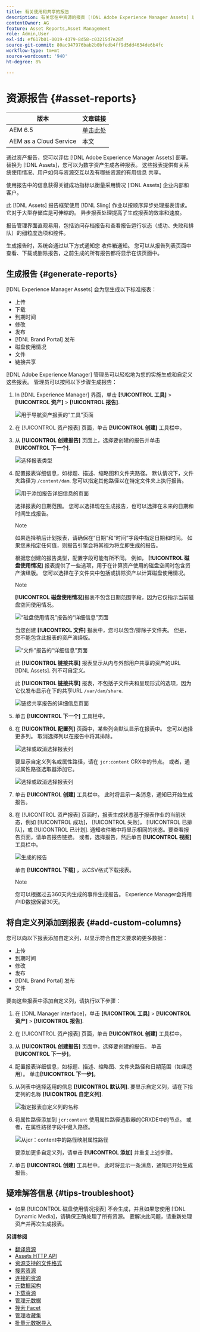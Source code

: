 ```yaml
---
title: 有关使用和共享的报告
description: 有关您在中资源的报表 [!DNL Adobe Experience Manager Assets] 以帮助您了解数字资产的使用情况、活动和共享。
contentOwner: AG
feature: Asset Reports,Asset Management
role: Admin,User
exl-id: ef617b01-0019-4379-8d58-c03215d7e28f
source-git-commit: 80ac947976bab2b0bfedb4ff9d5dd4634de6b4fc
workflow-type: tm+mt
source-wordcount: '940'
ht-degree: 8%

---
```


# 资源报告 {#asset-reports}

| 版本 | 文章链接 |
| -------- | ---------------------------- |
| AEM 6.5 | [单击此处](https://experienceleague.adobe.com/docs/experience-manager-65/assets/administer/asset-reports.html?lang=en) |
| AEM as a Cloud Service | 本文 |

通过资产报告，您可以评估 [!DNL Adobe Experience Manager Assets] 部署。 替换为 [!DNL Assets]，您可以为数字资产生成各种报表。 这些报表提供有关系统使用情况、用户如何与资源交互以及有哪些资源的有用信息 <!-- downloaded and --> 共享。

使用报告中的信息获得关键成功指标以衡量采用情况 [!DNL Assets] 企业内部和客户。

此 [!DNL Assets] 报告框架使用 [!DNL Sling] 作业以按顺序异步处理报表请求。 它对于大型存储库是可伸缩的。 异步报表处理提高了生成报表的效率和速度。

报告管理界面直观易用，包括访问存档报告和查看报告运行状态（成功、失败和排队）的细粒度选项和控件。

生成报告时，系统会通过以下方式通知您 <!-- through an email (optional) and --> 收件箱通知。 您可以从报告列表页面中查看、下载或删除报告，之前生成的所有报告都将显示在该页面中。

## 生成报告 {#generate-reports}

[!DNL Experience Manager Assets] 会为您生成以下标准报表：

* 上传
* 下载
* 到期时间
* 修改
* 发布
* [!DNL Brand Portal] 发布
* 磁盘使用情况
* 文件
* 链接共享

<!-- Removed download report.
* Upload
* Download
* Expiration
* Modification
* Publish
* [!DNL Brand Portal] publish
* Disk Usage
* Files
* Link Share
-->

[!DNL Adobe Experience Manager] 管理员可以轻松地为您的实施生成和自定义这些报表。 管理员可以按照以下步骤生成报告：

1. In [!DNL Experience Manager] 界面，单击 **[!UICONTROL 工具]** > **[!UICONTROL 资产]** > **[!UICONTROL 报告]**.

   ![用于导航资产报表的“工具”页面](assets/navigation.png)

1. 在 [!UICONTROL 资产报表] 页面，单击 **[!UICONTROL 创建]** 工具栏中。
1. 从 **[!UICONTROL 创建报告]** 页面上，选择要创建的报告并单击 **[!UICONTROL 下一个]**.

   ![选择报表类型](assets/choose_report.png)

1. 配置报表详细信息，如标题、描述、缩略图和文件夹路径。 默认情况下，文件夹路径为 `/content/dam`. 您可以指定其他路径以在特定文件夹上执行报告。

   ![用于添加报告详细信息的页面](assets/report_configuration.png)

   选择报表的日期范围。 您可以选择现在生成报告，也可以选择在未来的日期和时间生成报告。

   >[!NOTE]
   >
   >如果选择稍后计划报表，请确保在“日期”和“时间”字段中指定日期和时间。 如果您未指定任何值，则报告引擎会将其视为将立即生成的报告。

   根据您创建的报告类型，配置字段可能有所不同。 例如， **[!UICONTROL 磁盘使用情况]** 报表提供了一些选项，用于在计算资产使用的磁盘空间时包含资产演绎版。 您可以选择在子文件夹中包括或排除资产以计算磁盘使用情况。

   >[!NOTE]
   >
   >**[!UICONTROL 磁盘使用情况]**&#x200B;报表不包含日期范围字段，因为它仅指示当前磁盘空间使用情况。

   ![“磁盘使用情况”报告的“详细信息”页面](assets/disk_usage_configuration.png)

   当您创建 **[!UICONTROL 文件]** 报表中，您可以包含/排除子文件夹。 但是，您不能包含此报表的资产演绎版。

   ![“文件”报告的“详细信息”页面](assets/files_report.png)

   此 **[!UICONTROL 链接共享]** 报表显示从内与外部用户共享的资产的URL [!DNL Assets]. <!-- It includes email ids of the user who shared the assets, emails ids of users with which the assets are shared, share date, and expiration date for the link. -->列不可自定义。

   此 **[!UICONTROL 链接共享]** 报表，不包括子文件夹和呈现形式的选项，因为它仅发布显示在下的共享URL `/var/dam/share`.

   ![链接共享报告的详细信息页面](assets/link_share.png)

1. 单击 **[!UICONTROL 下一个]** 工具栏中。

1. 在 **[!UICONTROL 配置列]** 页面中，某些列会默认显示在报表中。 您可以选择更多列。 取消选择列以在报告中将其排除。

   ![选择或取消选择报表列](assets/configure_columns.png)

   要显示自定义列名或属性路径，请在 `jcr:content` CRX中的节点。 或者，通过属性路径选取器添加它。

   ![选择或取消选择报表列](assets/custom_columns.png)

1. 单击 **[!UICONTROL 创建]** 工具栏中。 此时将显示一条消息，通知已开始生成报告。
1. 在 [!UICONTROL 资产报表] 页面时，报表生成状态基于报表作业的当前状态，例如 [!UICONTROL 成功]， [!UICONTROL 失败]， [!UICONTROL 已排队]，或 [!UICONTROL 已计划]. 通知收件箱中将显示相同的状态。要查看报告页面，请单击报告链接。 或者，选择报告，然后单击 **[!UICONTROL 视图]** 工具栏中。

   ![生成的报告](assets/report_page.png)

   单击 **[!UICONTROL 下载]** ，以CSV格式下载报表。

   >[!NOTE]
   >
   >您可以根据过去360天内生成的事件生成报告。 Experience Manager会将用户ID数据保留30天。

## 将自定义列添加到报表 {#add-custom-columns}

您可以向以下报表添加自定义列，以显示符合自定义要求的更多数据：

<!-- Remove download report.
* Upload
* Download
* Expiration
* Modification
* Publish
* [!DNL Brand Portal] publish
* Files
-->

* 上传
* 到期时间
* 修改
* 发布
* [!DNL Brand Portal] 发布
* 文件

要向这些报表中添加自定义列，请执行以下步骤：

1. 在 [!DNL Manager interface]，单击 **[!UICONTROL 工具]** > **[!UICONTROL 资产]** > **[!UICONTROL 报告]**.
1. 在 [!UICONTROL 资产报表] 页面，单击 **[!UICONTROL 创建]** 工具栏中。

1. 从 **[!UICONTROL 创建报告]** 页面中，选择要创建的报告。 单击&#x200B;**[!UICONTROL 下一步]**。

1. 配置报表详细信息，如标题、描述、缩略图、文件夹路径和日期范围（如果适用）。 单击&#x200B;**[!UICONTROL 下一步]**。

1. 从列表中选择适用的信息 **[!UICONTROL 默认列]**. 要显示自定义列，请在下指定列的名称 **[!UICONTROL 自定义列]**.

   ![指定报表自定义列的名称](assets/custom_columns-1.png)

1. 将属性路径添加到 `jcr:content` 使用属性路径选取器的CRXDE中的节点。 或者，在属性路径字段中键入路径。

   ![从jcr：content中的路径映射属性路径](assets/property_picker.png)

   要添加更多自定义列，请单击 **[!UICONTROL 添加]** 并重复上述步骤。

1. 单击 **[!UICONTROL 创建]** 工具栏中。 此时将显示一条消息，通知已开始生成报告。

<!-- TBD: How to configure purge now? Is it using OSGi configurations?

## Configure purging service {#configure-purging-service}

To remove reports that you no longer require, configure the DAM Report Purge service from the web console to purge existing reports based on their quantity and age.

1. Access the web console (configuration manager) from `https://[aem_server]:[port]/system/console/configMgr`.
1. Open the **[!UICONTROL DAM Report Purge Service]** configuration.
1. Specify the frequency (time interval) for the purging service in the `scheduler.expression.name` field. You can also configure the age and the quantity threshold for reports.
1. Save the changes.
-->

## 疑难解答信息 {#tips-troubleshoot}

* 如果 [!UICONTROL 磁盘使用情况报表] 不会生成，并且如果您使用 [!DNL Dynamic Media]，请确保正确处理了所有资源。 要解决此问题，请重新处理资产并再次生成报表。

<!-- These notes were present in generate report section above. Removing commented text from in between the instructions to preserve the numbering of the ordered list.

TBD: How do enable this in CS now? Is it done using some OSGi config now?
   >[!NOTE]
   >
   >Before you can generate an **[!UICONTROL Asset Downloaded]** report, ensure that the Asset Download service is enabled. From the web console (`https://[aem_server]:[port]/system/console/configMgr`), open the **[!UICONTROL Day CQ DAM Event Recorder]** configuration, and select the **[!UICONTROL Asset Downloaded (DOWNLOADED)]** option in Event Types if not already selected.
-->

<!-- Removed download report.
   >[!NOTE]
   >
   >By default, the Content Fragments and link shares are included in the asset [!UICONTROL Download] report. Select the appropriate option to create a report of link shares or to exclude Content Fragments from the download report.

   >[!NOTE]
   >
   >The [!UICONTROL Download] report displays details of only those assets which are downloaded after selecting individually or are downloaded using Quick Action. However, it does not include the details of the assets that are inside a downloaded folder.
-->

**另请参阅**

* [翻译资源](translate-assets.md)
* [Assets HTTP API](mac-api-assets.md)
* [资源支持的文件格式](file-format-support.md)
* [搜索资源](search-assets.md)
* [连接的资源](use-assets-across-connected-assets-instances.md)
* [元数据架构](metadata-schemas.md)
* [下载资源](download-assets-from-aem.md)
* [管理元数据](manage-metadata.md)
* [搜索 Facet](search-facets.md)
* [管理收藏集](manage-collections.md)
* [批量元数据导入](metadata-import-export.md)
